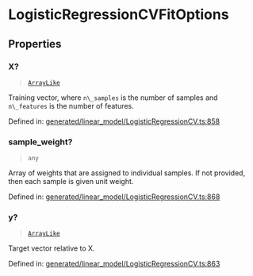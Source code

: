 # LogisticRegressionCVFitOptions

## Properties

### X?

> [`ArrayLike`](../types/ArrayLike.md)

Training vector, where `n\_samples` is the number of samples and `n\_features` is the number of features.

Defined in:  [generated/linear\_model/LogisticRegressionCV.ts:858](https://github.com/transitive-bullshit/scikit-learn-ts/blob/122b3c0/packages/sklearn/src/generated/linear_model/LogisticRegressionCV.ts#L858)

### sample\_weight?

> `any`

Array of weights that are assigned to individual samples. If not provided, then each sample is given unit weight.

Defined in:  [generated/linear\_model/LogisticRegressionCV.ts:868](https://github.com/transitive-bullshit/scikit-learn-ts/blob/122b3c0/packages/sklearn/src/generated/linear_model/LogisticRegressionCV.ts#L868)

### y?

> [`ArrayLike`](../types/ArrayLike.md)

Target vector relative to X.

Defined in:  [generated/linear\_model/LogisticRegressionCV.ts:863](https://github.com/transitive-bullshit/scikit-learn-ts/blob/122b3c0/packages/sklearn/src/generated/linear_model/LogisticRegressionCV.ts#L863)
